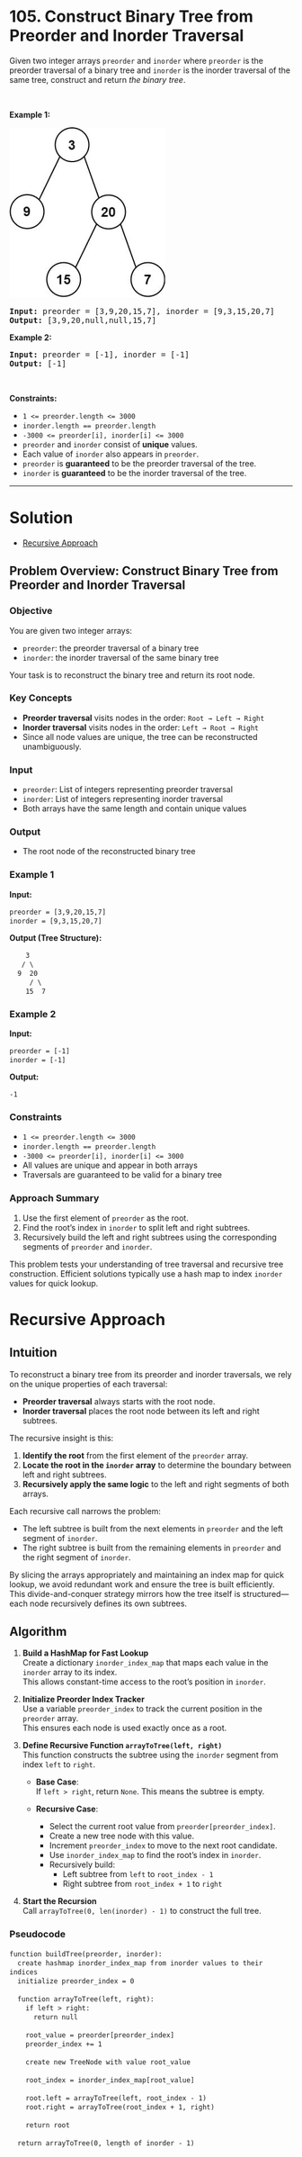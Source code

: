 # 105. Construct Binary Tree from Preorder and Inorder Traversal

<p>Given two integer arrays <code>preorder</code> and <code>inorder</code> where <code>preorder</code> is the preorder traversal of a binary tree and <code>inorder</code> is the inorder traversal of the same tree, construct and return <em>the binary tree</em>.</p>

<p>&nbsp;</p>
<p><strong class="example">Example 1:</strong></p>
<img alt="" style="width: 277px; height: 302px;" src="img/105-1.jpg">
<pre><strong>Input:</strong> preorder = [3,9,20,15,7], inorder = [9,3,15,20,7]
<strong>Output:</strong> [3,9,20,null,null,15,7]
</pre>

<p><strong class="example">Example 2:</strong></p>

<pre><strong>Input:</strong> preorder = [-1], inorder = [-1]
<strong>Output:</strong> [-1]
</pre>

<p>&nbsp;</p>
<p><strong>Constraints:</strong></p>

<ul>
  <li><code>1 &lt;= preorder.length &lt;= 3000</code></li>
  <li><code>inorder.length == preorder.length</code></li>
  <li><code>-3000 &lt;= preorder[i], inorder[i] &lt;= 3000</code></li>
  <li><code>preorder</code> and <code>inorder</code> consist of <strong>unique</strong> values.</li>
  <li>Each value of <code>inorder</code> also appears in <code>preorder</code>.</li>
  <li><code>preorder</code> is <strong>guaranteed</strong> to be the preorder traversal of the tree.</li>
  <li><code>inorder</code> is <strong>guaranteed</strong> to be the inorder traversal of the tree.</li>
</ul>

---

# Solution

- [Recursive Approach](#binary-search-approach)

## **Problem Overview: Construct Binary Tree from Preorder and Inorder Traversal**

### Objective
You are given two integer arrays:
- `preorder`: the preorder traversal of a binary tree
- `inorder`: the inorder traversal of the same binary tree

Your task is to reconstruct the binary tree and return its root node.

### Key Concepts
- **Preorder traversal** visits nodes in the order: `Root → Left → Right`
- **Inorder traversal** visits nodes in the order: `Left → Root → Right`
- Since all node values are unique, the tree can be reconstructed unambiguously.

### Input
- `preorder`: List of integers representing preorder traversal
- `inorder`: List of integers representing inorder traversal
- Both arrays have the same length and contain unique values

### Output
- The root node of the reconstructed binary tree

### Example 1
**Input:**
```plaintext
preorder = [3,9,20,15,7]
inorder = [9,3,15,20,7]
```

**Output (Tree Structure):**
```
    3
   / \
  9  20
     / \
    15  7
```

### Example 2
**Input:**
```plaintext
preorder = [-1]
inorder = [-1]
```

**Output:**
```
-1
```

### Constraints
- `1 <= preorder.length <= 3000`
- `inorder.length == preorder.length`
- `-3000 <= preorder[i], inorder[i] <= 3000`
- All values are unique and appear in both arrays
- Traversals are guaranteed to be valid for a binary tree

### Approach Summary
1. Use the first element of `preorder` as the root.
2. Find the root’s index in `inorder` to split left and right subtrees.
3. Recursively build the left and right subtrees using the corresponding segments of `preorder` and `inorder`.

This problem tests your understanding of tree traversal and recursive tree construction. Efficient solutions typically use a hash map to index `inorder` values for quick lookup.

# Recursive Approach

## **Intuition**

To reconstruct a binary tree from its preorder and inorder traversals, we rely on the unique properties of each traversal:

- **Preorder traversal** always starts with the root node.
- **Inorder traversal** places the root node between its left and right subtrees.

The recursive insight is this:  
1. **Identify the root** from the first element of the `preorder` array.
2. **Locate the root in the `inorder` array** to determine the boundary between left and right subtrees.
3. **Recursively apply the same logic** to the left and right segments of both arrays.

Each recursive call narrows the problem:
- The left subtree is built from the next elements in `preorder` and the left segment of `inorder`.
- The right subtree is built from the remaining elements in `preorder` and the right segment of `inorder`.

By slicing the arrays appropriately and maintaining an index map for quick lookup, we avoid redundant work and ensure the tree is built efficiently. This divide-and-conquer strategy mirrors how the tree itself is structured—each node recursively defines its own subtrees.

## **Algorithm**

1. **Build a HashMap for Fast Lookup**  
   Create a dictionary `inorder_index_map` that maps each value in the `inorder` array to its index.  
   This allows constant-time access to the root’s position in `inorder`.

2. **Initialize Preorder Index Tracker**  
   Use a variable `preorder_index` to track the current position in the `preorder` array.  
   This ensures each node is used exactly once as a root.

3. **Define Recursive Function `arrayToTree(left, right)`**  
   This function constructs the subtree using the `inorder` segment from index `left` to `right`.

   - **Base Case**:  
     If `left > right`, return `None`. This means the subtree is empty.

   - **Recursive Case**:
     - Select the current root value from `preorder[preorder_index]`.
     - Create a new tree node with this value.
     - Increment `preorder_index` to move to the next root candidate.
     - Use `inorder_index_map` to find the root’s index in `inorder`.
     - Recursively build:
       - Left subtree from `left` to `root_index - 1`
       - Right subtree from `root_index + 1` to `right`

4. **Start the Recursion**  
   Call `arrayToTree(0, len(inorder) - 1)` to construct the full tree.

### **Pseudocode**

```plaintext
function buildTree(preorder, inorder):
  create hashmap inorder_index_map from inorder values to their indices
  initialize preorder_index = 0

  function arrayToTree(left, right):
    if left > right:
      return null

    root_value = preorder[preorder_index]
    preorder_index += 1

    create new TreeNode with value root_value

    root_index = inorder_index_map[root_value]

    root.left = arrayToTree(left, root_index - 1)
    root.right = arrayToTree(root_index + 1, right)

    return root

  return arrayToTree(0, length of inorder - 1)
```

